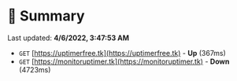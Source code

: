 # 📖 Summary
Last updated: **4/6/2022, 3:47:53 AM**

- `GET` [https://uptimerfree.tk](https://uptimerfree.tk) - **Up** (367ms)
- `GET` [https://monitoruptimer.tk](https://monitoruptimer.tk) - **Down** (4723ms)
